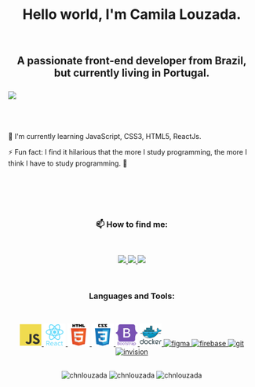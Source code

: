 <h1 align="center">Hello world, I'm Camila Louzada.</h1> <br>
<h2 align="center" >A passionate front-end developer from Brazil, but currently living in Portugal.<br>
<br><img src="https://media4.giphy.com/media/Vf3ZKdillTMOOaOho0/giphy.gif?cid=790b76111ff5d31f156888db7fba99c251f4fbb905df31c6&rid=giphy.gif&ct=s" align="left" width= "30%" /></h2>
<br> 
<br> 
<div align="left"><br>
<p width= "40%">🌱 I'm currently learning JavaScript, CSS3, HTML5, ReactJs.</p>
<p width= "40%">⚡ Fun fact: I find it hilarious that the more I study programming, the more I think I have to study programming. 🤯</p>
<br><br><br></div>
<br>
<h3 align="center">📫 How to find me:</h3><br>
<p align="center"> 
<a href="https://www.linkedin.com/in/camila-louzada-dev/" target="_blank">
 <img src="https://img.shields.io/badge/-LinkedIn- %230077B5?style=for-the-badge&logo=linkedin&logoColor=white" target="_blank">
</a>
<a href = "mailto:louzada.chn@gmail.com">
 <img src="https://img.shields.io/badge/-Gmail-%23333?style=for-the-badge&logo=gmail&logoColor=white" target ="_blank">
</a>
<a href="https://discord.gg/ChnLouzada#358" target="_blank">
 <img src="https://img.shields.io/badge/Discord-7289DA?style=for-the-badge&logo=discord&logoColor=white" target="_blank">
</a>
</p>



<br><h3 align="center">Languages and Tools:</h3>

<br>
<p align="center"> 
<a href="https://developer.mozilla.org/en-US/docs/Web/JavaScript" target="_blank" rel="noreferrer"> <img src="https://raw.githubusercontent.com/devicons/devicon/master/icons/javascript/javascript-original.svg" alt="javascript" width="45" height="45"/>
</a>
<a href="https://reactjs.org/" target="_blank" rel="noreferrer"> 
<img src="https://raw.githubusercontent.com/devicons/devicon/master/icons/react/react-original-wordmark.svg" alt="react" width="45" height="45"/> 
</a>
<a href="https://www.w3.org/html/" target="_blank" rel="noreferrer"> 
<img src="https://raw.githubusercontent.com/devicons/devicon/master/icons/html5/html5-original-wordmark.svg" alt="html5" width="45" height="45"/> 
</a>
<a href="https://www.w3schools.com/css/" target="_blank" rel="noreferrer"> 
<img src="https://raw.githubusercontent.com/devicons/devicon/master/icons/css3/css3-original-wordmark.svg" alt="css3" width="45" height="45"/> 
</a>
<a href="https://getbootstrap.com" target="_blank" rel="noreferrer">
<img src="https://raw.githubusercontent.com/devicons/devicon/master/icons/bootstrap/bootstrap-plain-wordmark.svg" alt="bootstrap" width="45" height="45"/> 
</a> 
<a href="https://www.docker.com/" target="_blank" rel="noreferrer"> 
<img src="https://raw.githubusercontent.com/devicons/devicon/master/icons/docker/docker-original-wordmark.svg" alt="docker" width="45" height="45"/> 
</a>
<a href="https://www.figma.com/" target="_blank" rel="noreferrer"> 
<img src="https://www.vectorlogo.zone/logos/figma/figma-icon.svg" alt="figma" width="45" height="45"/> </a> 
<a href="https://firebase.google.com/" target="_blank" rel="noreferrer">
<img src="https://www.vectorlogo.zone/logos/firebase/firebase-icon.svg" alt="firebase" width="45" height="45"/> 
</a> 
<a href="https://git-scm.com/" target="_blank" rel="noreferrer"> 
<img src="https://www.vectorlogo.zone/logos/git-scm/git-scm-icon.svg" alt="git" width="45" height="45"/> 
</a> 
<a href="https://www.invisionapp.com/" target="_blank" rel="noreferrer"> 
<img src="https://www.vectorlogo.zone/logos/invisionapp/invisionapp-icon.svg" alt="invision" width="45" height="45"/>
</a> </p> 

<div align="center"><br>
<img alt="chnlouzada" width="32%" src="https://github-readme-stats.vercel.app/api/top-langs?username=chnlouzada&show_icons=true&locale=en&layout=compact">
<img alt="chnlouzada" width="32%" src="https://github-readme-stats.vercel.app/api?username=chnlouzada&show_icons=true&locale=en">
<img alt="chnlouzada" width="32%" src="https://github-readme-streak-stats.herokuapp.com/?user=chnlouzada&"></div>
 



<br>


